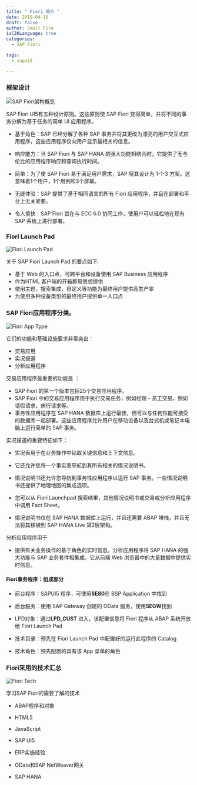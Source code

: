 ```yaml
---
title: " Fiori 简介 "
date: 2019-04-16
draft: false
author: Small Fire
isCJKLanguage: true
categories: 
  - SAP Fiori

tags: 
  - sapui5

---
```


### 框架设计 ###

![SAP Fiori架构概览](/images/HANA/Fiori1.png)

SAP Fiori UI5有五种设计原则。这些原则使 SAP Fiori 变得简单，并将不同的事务分解为基于任务的简单 UI 应用程序。

  - 基于角色：SAP 已经分解了各种 SAP 事务并将其更改为漂亮的用户交互式应用程序，这些应用程序仅向用户显示最相关的信息。

  - 响应能力：当 SAP Fiori 与 SAP HANA 的强大功能相结合时，它提供了无与伦比的应用程序响应和查询执行时间。

  - 简单：为了使 SAP Fiori 易于满足用户需求，SAP 将其设计为 1-1-3 方案。这意味着1个用户，1个用例和3个屏幕。

  - 无缝体验：SAP 提供了基于相同语言的所有 Fiori 应用程序，并且在部署和平台上无关紧要。

  - 令人愉快：SAP Fiori 旨在与 ECC 6.0 协同工作，使用户可以轻松地在现有 SAP 系统上进行部署。

### Fiori Launch Pad

![Fiori Launch Pad](/images/HANA/FioriLaunchPad.png)

关于 SAP Fiori Launch Pad 的要点如下:

- 基于 Web 的入口点，可跨平台和设备使用 SAP Business 应用程序
- 作为HTML 客户端的开箱即用思想提供
- 使用主题，搜索集成，自定义等功能为最终用户提供高生产率
- 为使用多种设备类型的最终用户提供单一入口点

### SAP Fiori应用程序分类。

![Fiori App Type](/images/HANA/FioriAppType.png)

它们的功能和基础设施要求非常突出：

   - 交易应用
   - 实况报道
   - 分析应用程序

交易应用程序最重要的功能是 ：

   - SAP Fiori 的第一个版本包括25个交易应用程序。
   - SAP Fiori 中的交易应用程序用于执行交易任务，例如经理 - 员工交易，例如请假请求，旅行请求等。
   -  事务性应用程序在 SAP HANA 数据库上运行最佳，但可以与任何性能可接受的数据库一起部署。这些应用程序允许用户在移动设备以及台式机或笔记本电脑上运行简单的 SAP 事务。

  实况报道的重要特征如下：

   - 实况表用于在业务操作中钻取关键信息和上下文信息。
   - 它还允许您将一个事实表导航到其所有相关的情况说明书。

   - 情况说明书还允许您导航到事务性应用程序以运行 SAP 事务。一些情况说明书还提供了地理地图的集成选项。

   - 您可以从 Fiori Launchpad 搜索结果，其他情况说明书或交易或分析应用程序中调用 Fact Sheet。

   - 情况说明书仅在 SAP HANA 数据库上运行，并且还需要 ABAP 堆栈，并且无法将其移植到 SAP HANA Live 第2层架构。

   分析应用程序用于

   -  提供有关业务操作的基于角色的实时信息。分析应用程序将 SAP HANA 的强大功能与 SAP 业务套件相集成。它从前端 Web 浏览器中的大量数据中提供实时信息。

#### Fiori事务程序：组成部分

- 前台程序：SAPUI5 程序，可使用**SE80**在 BSP Application 中找到

- 后台服务：使用 SAP Gateway 创建的 OData 服务，使用**SEGW**找到
- LPD对象：通过**LPD_CUST** 进入，该配置信息将 Fiori 程序从 ABAP 系统开放给 Fiori Launch Pad
- 技术目录：预先在 Fiori Launch Pad 中配置好的运行此程序的 Catalog
- 技术角色：预先配置的具有该 App 菜单的角色

### Fiori采用的技术汇总

![Fiori Tech](/images/HANA/FioriTech.png)

学习SAP Fiori的需要了解的技术

-  ABAP程序和对象


- HTML5


- JavaScript
- SAP UI5
- ERP实施经验
- OData和SAP NetWeaver网关
- SAP HANA